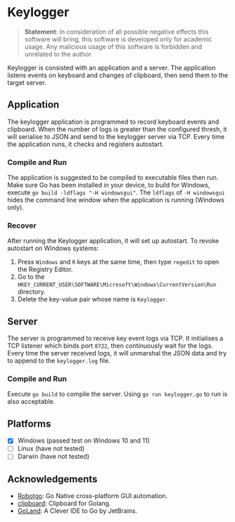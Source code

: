 # Keylogger

> **Statement**: In consideration of all possible negative effects this software will bring, this software is developed
> only for academic usage. Any malicious usage of this software is forbidden and unrelated to the author.

Keylogger is consisted with an application and a server. The application listens events on keyboard and changes of
clipboard, then send them to the target server.

## Application

The keylogger application is programmed to record keyboard events and clipboard. When the number of logs is greater than
the configured thresh, it will serialise to JSON and send to the keylogger server via TCP. Every time the application
runs, it checks and registers autostart.

### Compile and Run

The application is suggested to be compiled to executable files then run. Make sure Go has been installed in your
device, to build for Windows, execute `go build -ldflags "-H windowsgui"`. The `ldflags` of `-H windowsgui` hides the
command line window when the application is running (Windows only).

### Recover

After running the Keylogger application, it will set up autostart. To revoke autostart on Windows systems:

1. Press `Windows` and `R` keys at the same time, then type `regedit` to open the Registry Editor.
2. Go to the `HKEY_CURRENT_USER\SOFTWARE\Microsoft\Windows\CurrentVersion\Run` directory.
3. Delete the key-value pair whose name is `Keylogger`.

## Server

The server is programmed to receive key event logs via TCP. It initialises a TCP listener which binds port `8722`, then
continuously wait for the logs. Every time the server received logs, it will unmarshal the JSON data and try to append
to the `keylogger.log` file.

### Compile and Run

Execute `go build` to compile the server. Using `go run keylogger.go` to run is also acceptable.

## Platforms

- [x] Windows (passed test on Windows 10 and 11)
- [ ] Linux (have not tested)
- [ ] Darwin (have not tested)

## Acknowledgements

- [Robotgo](https://github.com/go-vgo/robotgo): Go Native cross-platform GUI automation.
- [clipboard](https://github.com/atotto/clipboard): Clipboard for Golang.
- [GoLand](https://www.jetbrains.com/go/): A Clever IDE to Go by JetBrains.
